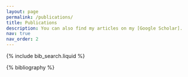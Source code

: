 ```yaml
---
layout: page
permalink: /publications/
title: Publications
description: You can also find my articles on my [Google Scholar].
nav: true
nav_order: 2
---
```


<!-- _pages/publications.md -->

<!-- Bibsearch Feature -->

{% include bib_search.liquid %}

<div class="publications">

{% bibliography %}

</div>
